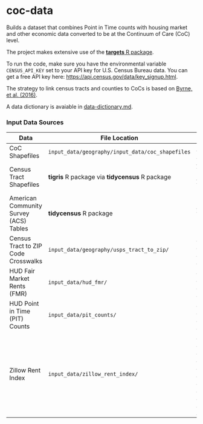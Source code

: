 # coc-data

Builds a dataset that combines Point in Time counts with housing market and other economic data converted to be at the Continuum of Care (CoC) level.

The project makes extensive use of the [**targets** R package](https://docs.ropensci.org/targets/).

To run the code, make sure you have the environmental variable `CENSUS_API_KEY` set to your API key for U.S. Census Bureau data. You can get a free API key here: <https://api.census.gov/data/key_signup.html>.

The strategy to link census tracts and counties to CoCs is based on [Byrne, et al. \(2016\)](https://github.com/tomhbyrne/HUD-CoC-Geography-Crosswalk).

A data dictionary is avaiable in [data-dictionary.md](data-dictionary.md).

### Input Data Sources

| Data                                   | File Location                                     | Source                                                                                                                                                           |
| -------------------------------------- | ------------------------------------------------- | ---------------------------------------------------------------------------------------------------------------------------------------------------------------- |
| CoC Shapefiles                         | `input_data/geography/input_data/coc_shapefiles`  | [HUD CoC GIS Geodatabases](https://www.hudexchange.info/programs/coc/gis-tools/)                                                                                 |
| Census Tract Shapefiles                | **tigris** R package via **tidycensus** R package | [**tidycensus** package](https://walker-data.com/tidycensus/), [**tigris** package](https://github.com/walkerke/tigris)                                          |
| American Community Survey (ACS) Tables | **tidycensus** R package                          | [**tidycensus** package](https://walker-data.com/tidycensus/)                                                                                                    |
| Census Tract to ZIP Code Crosswalks    | `input_data/geography/usps_tract_to_zip/`         | [HUD-USPS ZIP Code Crosswalk Files](https://www.huduser.gov/portal/datasets/usps_crosswalk.html)                                                                 |
| HUD Fair Market Rents (FMR)            | `input_data/hud_fmr/`                             | [HUD Fair Market Rents, County Level Data](https://www.huduser.gov/portal/datasets/fmr.html)                                                                     |
| HUD Point in Time (PIT) Counts         | `input_data/pit_counts/`                          | [HUD 2007-2019 PIT Counts by CoC](https://www.huduser.gov/portal/sites/default/files/xls/2007-2019-Point-in-Time-Estimates-by-CoC.xlsx)                          |
| Zillow Rent Index                      | `input_data/zillow_rent_index/`                   | [Zillow Observed Rent Index (Smoothed, Seasonally Adjusted): All Homes Plus Multifamily Time Series (Zip Code Geography)](https://www.zillow.com/research/data/) |
